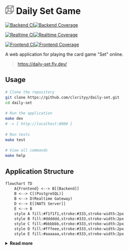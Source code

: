 # <img src="./app/static/favicon-32x32.png" width="28" /> Daily Set Game

[![Backend CI](https://github.com/clxrityy/daily-set/actions/workflows/backend.yml/badge.svg?branch=main)](https://github.com/clxrityy/daily-set/actions/workflows/backend.yml)[![Backend Coverage](https://codecov.io/gh/clxrityy/daily-set/branch/main/graph/badge.svg?flag=backend)](https://codecov.io/gh/clxrityy/daily-set)

[![Realtime CI](https://github.com/clxrityy/daily-set/actions/workflows/realtime.yml/badge.svg?branch=main)](https://github.com/clxrityy/daily-set/actions/workflows/realtime.yml)[![Realtime Coverage](https://codecov.io/gh/clxrityy/daily-set/branch/main/graph/badge.svg?flag=realtime)](https://codecov.io/gh/clxrityy/daily-set)

[![Frontend CI](https://github.com/clxrityy/daily-set/actions/workflows/frontend.yml/badge.svg?branch=main)](https://github.com/clxrityy/daily-set/actions/workflows/frontend.yml)[![Frontend Coverage](https://codecov.io/gh/clxrityy/daily-set/branch/main/graph/badge.svg?flag=frontend)](https://codecov.io/gh/clxrityy/daily-set)

A web application for playing the card game "Set" online.

> https://daily-set.fly.dev/

## Usage

```bash
# Clone the repository
git clone https://github.com/clxrityy/daily-set.git
cd daily-set

# Run the application
make dev
# -> [ http://localhost:8000 ]

# Run tests
make test

# View all commands
make help
```

## Application Structure

```mermaid
flowchart TD
    A{Frontend} <--> B[[Backend]]
    B <--> C[(PostgreSQL)]
    B <--> D(Realtime Gateway)
    D <--> E[[NATS Server]]
    E <--> B
    style A fill:#f1f1f1,stroke:#333,stroke-width:2px
    style B fill:#dddddd,stroke:#333,stroke-width:2px
    style C fill:#bbbbbb,stroke:#333,stroke-width:2px
    style D fill:#fffeee,stroke:#333,stroke-width:2px
    style E fill:#aaaaaa,stroke:#333,stroke-width:2px
```

<details>
<summary><strong>Read more</strong></summary>
<br />

- **Backend (Python)** - The main backend service is built with FastAPI and SQLModel, providing a RESTful API for the application. See [`app/README.md`](./app/README.md) for details.
- **Frontend (React)** - The client-side application is built with React and Vite, offering a responsive user interface for the game. See [`frontend/README.md`](./frontend/README.md) for details.
- **Realtime Gateway (Go)** - An optional Go WebSocket gateway lives under `realtime/`. It bridges clients to backend events via NATS and is designed for horizontal scalability. See [`realtime/README.md`](./realtime/README.md) for details.
- **NATS Server (with JetStream)** - A lightweight, high-performance messaging system used for real-time communication between services. A minimal Fly app config to run a private NATS server with JetStream is provided under `nats/`. See [`nats/README.md`](./nats/README.md) for details.
- **ZAP Baseline Scan** - A GitHub Actions workflow for automated security scanning of the backend using OWASP ZAP. It helps identify common security vulnerabilities. See [`.zap/README.md`](./.zap/README.md) for details.
- **`Fly.io` Deployment** - The app is deployed on Fly.io for easy global access. See [`fly.toml`](./fly.toml) and the `Makefile` for deployment commands and configuration.

</details>
